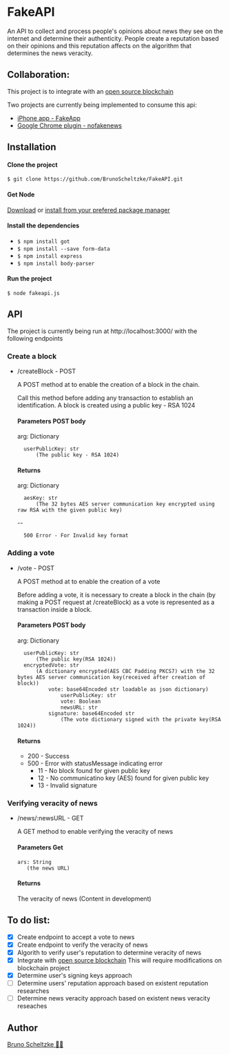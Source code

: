 # FakeAPI

<Being developed>

An API to collect and process people's opinions about news they see on the internet and determine their authenticity.
People create a reputation based on their opinions and this reputation affects on the algorithm that determines the news veracity.

## Collaboration: 
This project is to integrate with an [open source blockchain](https://github.com/regio/r2ac)

Two projects are currently being implemented to consume this api:
- [iPhone app - FakeApp](https://github.com/BrunoScheltzke/FakeApp)
- [Google Chrome plugin - nofakenews](https://github.com/brunohlippert/nofakenews)

## Installation
#### Clone the project
`$ git clone https://github.com/BrunoScheltzke/FakeAPI.git`

#### Get Node
[Download](https://nodejs.org/en/) or [install from your prefered package manager](https://nodejs.org/en/download/package-manager/)

#### Install the dependencies
* `$ npm install got`
* `$ npm install --save form-data`
* `$ npm install express`
* `$ npm install body-parser`

#### Run the project
`$ node fakeapi.js`

## API
The project is currently being run at http://localhost:3000/ with the following endpoints

### Create a block
* /createBlock - POST

    A POST method at to enable the creation of a block in the chain.

    Call this method before adding any transaction to establish an identification.
    A block is created using a public key - RSA 1024

    #### Parameters POST body
    
    arg: Dictionary
    
        userPublicKey: str
            (The public key - RSA 1024)

    #### Returns

    arg: Dictionary
    
        aesKey: str
            (The 32 bytes AES server communication key encrypted using raw RSA with the given public key)
     
     --
     
        500 Error - For Invalid key format


### Adding a vote
* /vote - POST

     A POST method at to enable the creation of a vote
    
     Before adding a vote, it is necessary to create a block in the chain (by making a POST request at /createBlock) as a vote is represented as a transaction inside a block.
    
    #### Parameters POST body

    arg: Dictionary
    
        userPublicKey: str
            (The public key(RSA 1024))
        encryptedVote: str
            (A dictionary encrypted(AES CBC Padding PKCS7) with the 32 bytes AES server communication key(received after creation of block))
                vote: base64Encoded str loadable as json dictionary)
                    userPublicKey: str
                    vote: Boolean
                    newsURL: str
                signature: base64Encoded str
                    (The vote dictionary signed with the private key(RSA 1024))

    #### Returns
    * 200 - Success
    * 500 - Error with statusMessage indicating error
        * 11 - No block found for given public key
        * 12 - No communicatino key (AES) found for given public key
        * 13 - Invalid signature
              
### Verifying veracity of news
* /news/:newsURL - GET

    A GET method to enable verifying the veracity of news

    #### Parameters Get
      ars: String 
         (the news URL)
    
    #### Returns
    The veracity of news (Content in development)

## To do list:
- [x] Create endpoint to accept a vote to news
- [x] Create endpoint to verify the veracity of news
- [x] Algorith to verify user's reputation to determine veracity of news
- [x] Integrate with [open source blockchain](https://github.com/regio/r2ac) This will require modifications on blockchain project
- [x] Determine user's signing keys approach
- [ ] Determine users' reputation approach based on existent reputation researches
- [ ] Determine news veracity approach based on existent news veracity reseaches

## Author
[Bruno Scheltzke 🙋‍♂️](https://www.linkedin.com/in/brunoscheltzke/)
